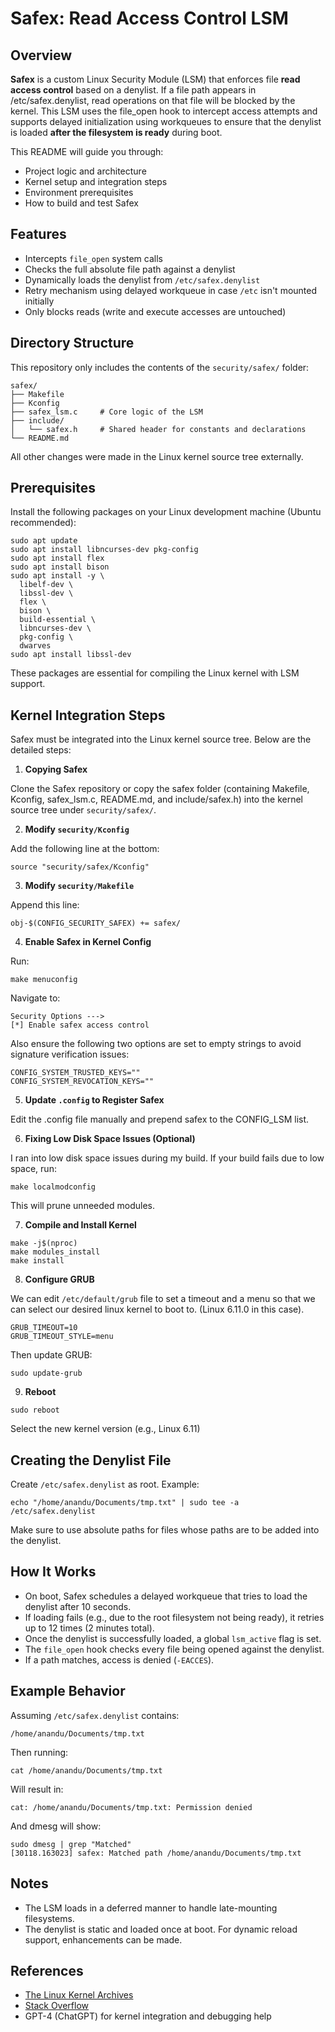 # Safex: Read Access Control LSM

## Overview
**Safex** is a custom Linux Security Module (LSM) that enforces file **read access control** based on a denylist. If a file path appears in /etc/safex.denylist, read operations on that file will be blocked by the kernel. This LSM uses the file_open hook to intercept access attempts and supports delayed initialization using workqueues to ensure that the denylist is loaded **after the filesystem is ready** during boot.

This README will guide you through:
* Project logic and architecture
* Kernel setup and integration steps
* Environment prerequisites
* How to build and test Safex

## Features
* Intercepts `file_open` system calls
* Checks the full absolute file path against a denylist
* Dynamically loads the denylist from `/etc/safex.denylist`
* Retry mechanism using delayed workqueue in case `/etc` isn't mounted initially
* Only blocks reads (write and execute accesses are untouched)

## Directory Structure
This repository only includes the contents of the `security/safex/` folder:
```
safex/
├── Makefile
├── Kconfig
├── safex_lsm.c     # Core logic of the LSM
├── include/
│   └── safex.h     # Shared header for constants and declarations
└── README.md
```
All other changes were made in the Linux kernel source tree externally.

## Prerequisites
Install the following packages on your Linux development machine (Ubuntu recommended):
```
sudo apt update
sudo apt install libncurses-dev pkg-config
sudo apt install flex
sudo apt install bison
sudo apt install -y \
  libelf-dev \
  libssl-dev \
  flex \
  bison \
  build-essential \
  libncurses-dev \
  pkg-config \
  dwarves
sudo apt install libssl-dev
```
These packages are essential for compiling the Linux kernel with LSM support.

## Kernel Integration Steps
Safex must be integrated into the Linux kernel source tree. Below are the detailed steps:
1. **Copying Safex**

Clone the Safex repository or copy the safex folder (containing Makefile, Kconfig, safex_lsm.c, README.md, and include/safex.h) into the kernel source tree under `security/safex/`.

2. **Modify `security/Kconfig`**

Add the following line at the bottom:
```
source "security/safex/Kconfig"
```
3. **Modify `security/Makefile`**

Append this line:
```
obj-$(CONFIG_SECURITY_SAFEX) += safex/
```
4. **Enable Safex in Kernel Config**

Run:
```
make menuconfig
```
Navigate to:
```
Security Options --->
[*] Enable safex access control
```
Also ensure the following two options are set to empty strings to avoid signature verification issues:
```
CONFIG_SYSTEM_TRUSTED_KEYS=""
CONFIG_SYSTEM_REVOCATION_KEYS=""
```
5. **Update `.config` to Register Safex**

Edit the .config file manually and prepend safex to the CONFIG_LSM list.

6. **Fixing Low Disk Space Issues (Optional)**

I ran into low disk space issues during my build. If your build fails due to low space, run:
```
make localmodconfig
```
This will prune unneeded modules.

7. **Compile and Install Kernel**
```
make -j$(nproc)
make modules_install
make install
```
8. **Configure GRUB**

We can edit `/etc/default/grub` file to set a timeout and a menu so that we can select our desired linux kernel to boot to. (Linux 6.11.0 in this case).
```
GRUB_TIMEOUT=10
GRUB_TIMEOUT_STYLE=menu
``` 
Then update GRUB:
```
sudo update-grub
```
9. **Reboot**
```
sudo reboot
```
Select the new kernel version (e.g., Linux 6.11)

## Creating the Denylist File
Create `/etc/safex.denylist` as root. 
Example:
```
echo "/home/anandu/Documents/tmp.txt" | sudo tee -a /etc/safex.denylist
```
Make sure to use absolute paths for files whose paths are to be added into the denylist.

## How It Works
* On boot, Safex schedules a delayed workqueue that tries to load the denylist after 10 seconds.
* If loading fails (e.g., due to the root filesystem not being ready), it retries up to 12 times (2 minutes total).
* Once the denylist is successfully loaded, a global `lsm_active` flag is set.
* The `file_open` hook checks every file being opened against the denylist.
* If a path matches, access is denied (`-EACCES`).

## Example Behavior
Assuming `/etc/safex.denylist` contains:
```
/home/anandu/Documents/tmp.txt
```
Then running:
```
cat /home/anandu/Documents/tmp.txt
```
Will result in:
```
cat: /home/anandu/Documents/tmp.txt: Permission denied
```
And dmesg will show:
```
sudo dmesg | grep "Matched"
[30118.163023] safex: Matched path /home/anandu/Documents/tmp.txt
```

## Notes
* The LSM loads in a deferred manner to handle late-mounting filesystems.
* The denylist is static and loaded once at boot. For dynamic reload support, enhancements can be made.

## References
* [The Linux Kernel Archives](https://www.kernel.org/doc/html/v4.19/index.html)
* [Stack Overflow](https://stackoverflow.com/questions)
* GPT-4 (ChatGPT) for kernel integration and debugging help